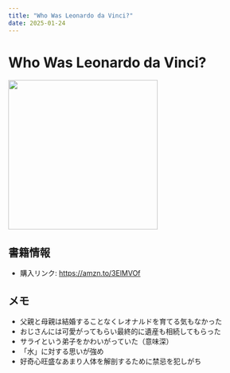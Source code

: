```yaml
---
title: "Who Was Leonardo da Vinci?"
date: 2025-01-24
---
```

# Who Was Leonardo da Vinci?
[<img src="https://m.media-amazon.com/images/I/917CslAdHFL._SL1500_.jpg" width="300">](https://amzn.to/3ElMVOf)
## 書籍情報
- 購入リンク: <https://amzn.to/3ElMVOf>
## メモ
- 父親と母親は結婚することなくレオナルドを育てる気もなかった
- おじさんには可愛がってもらい最終的に遺産も相続してもらった
- サライという弟子をかわいがっていた（意味深）
- 「水」に対する思いが強め
- 好奇心旺盛なあまり人体を解剖するために禁忌を犯しがち